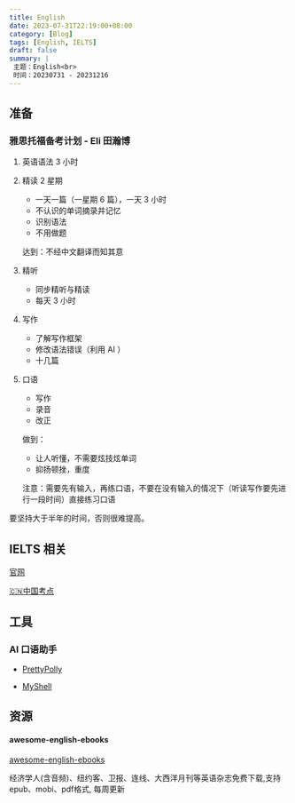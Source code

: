 ```yaml
---
title: English
date: 2023-07-31T22:19:00+08:00
category: [Blog]
tags: [English, IELTS]
draft: false
summary: |
 主题：English<br>
 时间：20230731 - 20231216
---
```


## 准备

### 雅思托福备考计划 - Eli 田瀚博

1. 英语语法 3 小时

2. 精读 2 星期

   - 一天一篇（一星期 6 篇），一天 3 小时
   - 不认识的单词摘录并记忆
   - 识别语法
   - 不用做题

   达到：不经中文翻译而知其意

3. 精听

   - 同步精听与精读
   - 每天 3 小时

4. 写作

   - 了解写作框架
   - 修改语法错误（利用 AI ）
   - 十几篇

5. 口语

   - 写作
   - 录音
   - 改正

   做到：

   - 让人听懂，不需要炫技炫单词
   - 抑扬顿挫，重度

   注意：需要先有输入，再练口语，不要在没有输入的情况下（听读写作要先进行一段时间）直接练习口语

要坚持大于半年的时间，否则很难提高。

## IELTS 相关

[官网](https://www.ielts.org)

[🇨🇳中国考点](https://ielts.neea.cn/showTestCenters)



## 工具

### AI 口语助手

- [PrettyPolly](https://www.prettypolly.app/app)

- [MyShell](https://myshell.ai/)

## 资源

#### awesome-english-ebooks

[awesome-english-ebooks](https://github.com/hehonghui/awesome-english-ebooks)

经济学人(含音频)、纽约客、卫报、连线、大西洋月刊等英语杂志免费下载,支持epub、mobi、pdf格式, 每周更新